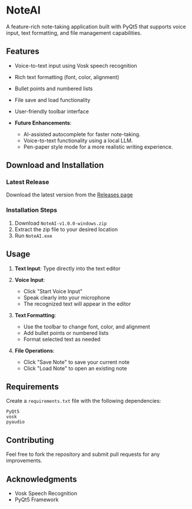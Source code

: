 # NoteAI

A feature-rich note-taking application built with PyQt5 that supports voice input, text formatting, and file management capabilities.

## Features

- Voice-to-text input using Vosk speech recognition
- Rich text formatting (font, color, alignment)
- Bullet points and numbered lists
- File save and load functionality
- User-friendly toolbar interface

- **Future Enhancements**:
  - AI-assisted autocomplete for faster note-taking.
  - Voice-to-text functionality using a local LLM.
  - Pen-paper style mode for a more realistic writing experience.

## Download and Installation

### Latest Release
Download the latest version from the [Releases page](link-to-your-releases-page)

### Installation Steps
1. Download `NoteAI-v1.0.0-windows.zip`
2. Extract the zip file to your desired location
3. Run `NoteAI.exe`

## Usage

1. **Text Input**: Type directly into the text editor
2. **Voice Input**: 
   - Click "Start Voice Input"
   - Speak clearly into your microphone
   - The recognized text will appear in the editor

3. **Text Formatting**:
   - Use the toolbar to change font, color, and alignment
   - Add bullet points or numbered lists
   - Format selected text as needed

4. **File Operations**:
   - Click "Save Note" to save your current note
   - Click "Load Note" to open an existing note

## Requirements

Create a `requirements.txt` file with the following dependencies:
```
PyQt5
vosk
pyaudio
```

## Contributing

Feel free to fork the repository and submit pull requests for any improvements.

## Acknowledgments

- Vosk Speech Recognition
- PyQt5 Framework